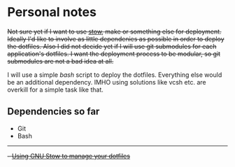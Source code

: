 # Personal notes
~~Not sure yet if I want to use [stow][source-stow], make or something else for deployment.
Ideally I'd like to involve as little dependenies as possible in order to deploy the dotfiles. 
Also I did not decide yet if I will use git submodules for each application's dotfiles.
I want the deployment process to be modular, so git submodules are not a bad idea at all.~~

I will use a simple *bash* script to deploy the dotfiles. Everything else would be
an additional dependency. IMHO using solutions like vcsh etc. are overkill for a simple
task like that.

[source-stow]: https://www.gnu.org/software/stow/

## Dependencies so far
- Git
- Bash

* * *
~~- [Using GNU Stow to manage your dotfiles][demo-stow-1]~~

[demo-stow-1]: http://brandon.invergo.net/news/2012-05-26-using-gnu-stow-to-manage-your-dotfiles.html
